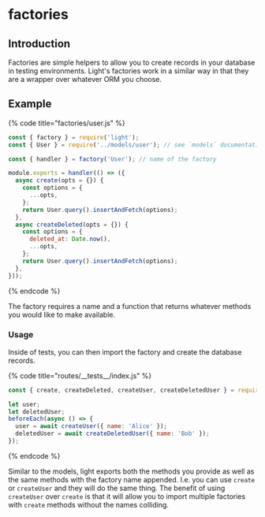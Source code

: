# factories

## Introduction

Factories are simple helpers to allow you to create records in your database in testing environments. Light's factories work in a similar way in that they are a wrapper over whatever ORM you choose.

## Example

{% code title="factories/user.js" %}
```javascript
const { factory } = require('light');
const { User } = require('../models/user'); // see `models` documentation

const { handler } = factory('User'); // name of the factory

module.exports = handler(() => ({
  async create(opts = {}) {
    const options = {
      ...opts,
    };
    return User.query().insertAndFetch(options);
  },
  async createDeleted(opts = {}) {
    const options = {
      deleted_at: Date.now(),
      ...opts,
    };
    return User.query().insertAndFetch(options);
  },
}));
```
{% endcode %}

The factory requires a name and a function that returns whatever methods you would like to make available.

### Usage

Inside of tests, you can then import the factory and create the database records.

{% code title="routes/\_\_tests\_\_/index.js" %}
```javascript
const { create, createDeleted, createUser, createDeletedUser } = require('../../factories/user');

let user;
let deletedUser;
beforeEach(async () => {
  user = await createUser({ name: 'Alice' });
  deletedUser = await createDeletedUser({ name: 'Bob' });
});
```
{% endcode %}

Similar to the models, light exports both the methods you provide as well as the same methods with the factory name appended. I.e. you can use `create` or `createUser` and they will do the same thing. The benefit of using `createUser` over `create` is that it will allow you to import multiple factories with `create` methods without the names colliding.

